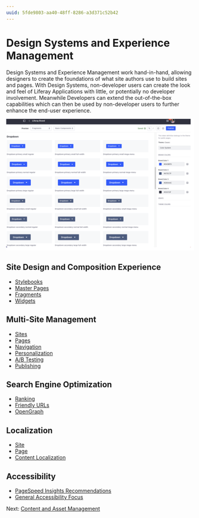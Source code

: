 ```yaml
---
uuid: 5fde9803-aa40-48ff-8286-a3d371c52b42
---
```


# Design Systems and Experience Management

Design Systems and Experience Management work hand-in-hand, allowing designers to create the foundations of what site authors use to build sites and pages. With Design Systems, non-developer users can create the look and feel of Liferay Applications with little, or potentially no developer involvement. Meanwhile Developers can extend the out-of-the-box capabilities which can then be used by non-developer users to further enhance the end-user experience.

![Liferay design systems provide robust out of the box control of site design and composition.](./design-systems-and-experience-management/images/01.png)

## Site Design and Composition Experience

* [Stylebooks](https://learn.liferay.com/w/dxp/site-building/site-appearance/style-books)
* [Master Pages](https://learn.liferay.com/w/dxp/site-building/creating-pages/defining-headers-and-footers/master-page-templates)
* [Fragments](https://learn.liferay.com/w/dxp/site-building/creating-pages/page-fragments-and-widgets/using-fragments)
* [Widgets](https://learn.liferay.com/w/dxp/site-building/creating-pages/page-fragments-and-widgets/using-widgets)

## Multi-Site Management

* [Sites](https://learn.liferay.com/w/dxp/site-building/sites)
* [Pages](https://learn.liferay.com/w/dxp/site-building/creating-pages)
* [Navigation](https://learn.liferay.com/w/dxp/site-building/site-navigation)
* [Personalization](https://learn.liferay.com/w/dxp/site-building/personalizing-site-experience)
* [A/B Testing](https://learn.liferay.com/w/dxp/site-building/optimizing-sites/ab-testing/ab-testing)
* [Publishing](https://learn.liferay.com/w/dxp/site-building/publishing-tools)

## Search Engine Optimization

* [Ranking](https://learn.liferay.com/w/dxp/using-search/liferay-enterprise-search/learning-to-rank)
* [Friendly URLs](https://learn.liferay.com/w/dxp/site-building/site-settings/managing-site-urls/configuring-your-sites-friendly-url)
* [OpenGraph](https://learn.liferay.com/w/dxp/site-building/site-settings/configuring-open-graph)

## Localization

* [Site](https://learn.liferay.com/w/dxp/site-building/site-settings/site-localization)
* [Page](https://learn.liferay.com/w/dxp/content-authoring-and-management/translating-pages-and-content)
* [Content Localization](https://learn.liferay.com/w/dxp/content-authoring-and-management/translating-pages-and-content/translating-web-content)

## Accessibility

* [PageSpeed Insights Recommendations](https://learn.liferay.com/web/guest/w/dxp/content-authoring-and-management/page-performance-and-accessibility/analyze-seo-and-accessibility-on-pages)
* [General Accessibility Focus](https://learn.liferay.com/w/dxp/site-building/optimizing-sites#page-performance-and-accessibility)

Next: [Content and Asset Management](./content-and-asset-management.md)
